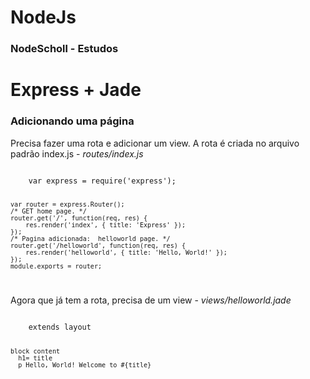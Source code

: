 # NodeJs
### NodeScholl - Estudos

# Express + Jade

### Adicionando uma página

Precisa fazer uma rota e adicionar um view. A rota é criada no arquivo padrão index.js - <i>routes/index.js</i>

<code>
    var express = require('express');
    
    var router = express.Router();
    /* GET home page. */
    router.get('/', function(req, res) {
        res.render('index', { title: 'Express' });
    });
    /* Pagina adicionada:  helloworld page. */
    router.get('/helloworld', function(req, res) {
        res.render('helloworld', { title: 'Hello, World!' });
    });
    module.exports = router;
</code>

Agora que já tem a rota, precisa de um view - <i>views/helloworld.jade</i>

<code>
    extends layout
    
    block content
      h1= title
      p Hello, World! Welcome to #{title}
</code>
